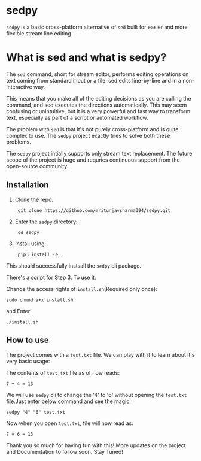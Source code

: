 # sedpy

`sedpy` is a basic cross-platform alternative of `sed` built for easier and more flexible stream line editing.

# What is sed and what is sedpy?

The `sed` command, short for stream editor, performs editing operations on text coming from standard input or a file. sed edits line-by-line and in a non-interactive way.

This means that you make all of the editing decisions as you are calling the command, and sed executes the directions automatically. This may seem confusing or unintuitive, but it is a very powerful and fast way to transform text, especially as part of a script or automated workflow.

The problem with `sed` is that it's not purely cross-platform and is quite complex to use. The `sedpy` project exactly tries to solve both these problems.

The `sedpy` project intially supports only stream text replacement. The future scope of the project is huge and requries continuous support from the open-source community.

## Installation

1. Clone the repo:

        git clone https://github.com/mritunjaysharma394/sedpy.git

2. Enter the `sedpy` directory:

        cd sedpy

3. Install using:

        pip3 install -e .

This should successfully instsall the `sedpy` cli package.

There's a script for Step 3. To use it:

Change the access rights of `install.sh`(Required only once):

    sudo chmod a+x install.sh

and Enter:

    ./install.sh

## How to use

The project comes with a `test.txt` file. We can play with it to learn
about it's very basic usage:

The contents of `test.txt` file as of now reads:

    7 + 4 = 13

We will use `sedpy` cli to change the '4' to '6' without opening the `test.txt` file.Just enter below command and see the magic:

    sedpy "4" "6" test.txt

Now when you open `test.txt`, file will now read as:

    7 + 6 = 13

Thank you so much for having fun with this!
More updates on the project and Documentation to follow soon. 
Stay Tuned!